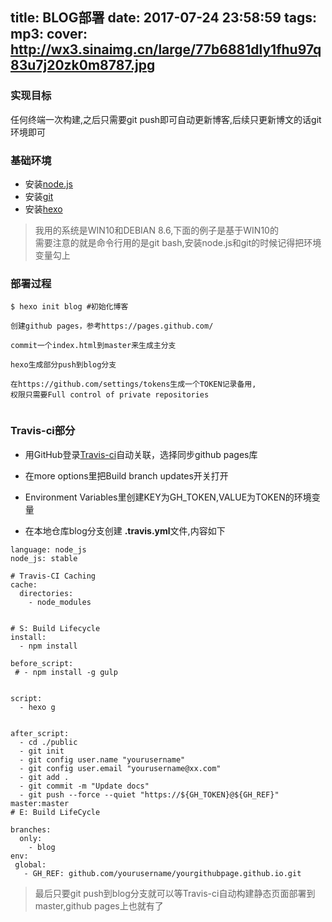 title: BLOG部署
date: 2017-07-24 23:58:59
tags: 
mp3: 
cover: http://wx3.sinaimg.cn/large/77b6881dly1fhu97q83u7j20zk0m8787.jpg
---


### 实现目标
任何终端一次构建,之后只需要git push即可自动更新博客,后续只更新博文的话git环境即可


### 基础环境

- 安装[node.js](https://nodejs.org/en/)
- 安装[git](https://git-scm.com/)
- 安装[hexo](https://hexo.io/)

> 我用的系统是WIN10和DEBIAN 8.6,下面的例子是基于WIN10的    
> 需要注意的就是命令行用的是git bash,安装node.js和git的时候记得把环境变量勾上


### 部署过程
```
$ hexo init blog #初始化博客

创建github pages，参考https://pages.github.com/

commit一个index.html到master来生成主分支

hexo生成部分push到blog分支

在https://github.com/settings/tokens生成一个TOKEN记录备用,
权限只需要Full control of private repositories


```



### Travis-ci部分


- 用GitHub登录[Travis-ci](https://travis-ci.org)自动关联，选择同步github pages库

- 在more options里把Build branch updates开关打开

- Environment Variables里创建KEY为GH_TOKEN,VALUE为TOKEN的环境变量

- 在本地仓库blog分支创建 **.travis.yml**文件,内容如下
```
language: node_js
node_js: stable

# Travis-CI Caching
cache:
  directories:
    - node_modules


# S: Build Lifecycle
install:
  - npm install

before_script:
 # - npm install -g gulp


script:
  - hexo g


after_script:
  - cd ./public
  - git init
  - git config user.name "yourusername"
  - git config user.email "yourusername@xx.com"
  - git add .
  - git commit -m "Update docs"
  - git push --force --quiet "https://${GH_TOKEN}@${GH_REF}" master:master
# E: Build LifeCycle

branches:
  only:
    - blog
env:
 global:
   - GH_REF: github.com/yourusername/yourgithubpage.github.io.git
```
> 最后只要git push到blog分支就可以等Travis-ci自动构建静态页面部署到master,github pages上也就有了